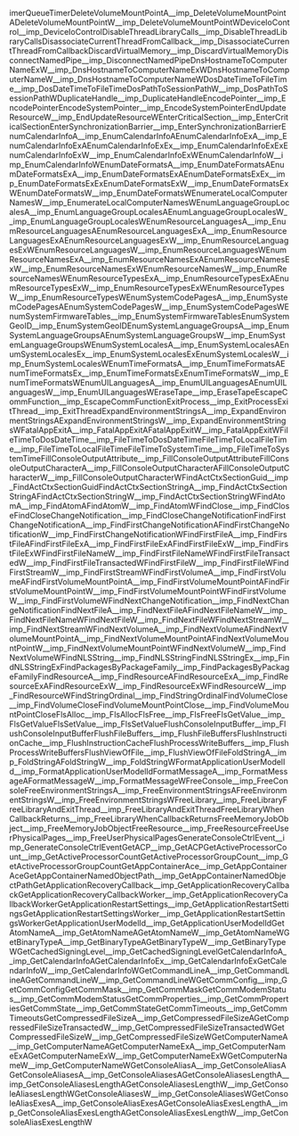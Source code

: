 imerQueueTimer DeleteVolumeMountPointA __imp_DeleteVolumeMountPointA DeleteVolumeMountPointW __imp_DeleteVolumeMountPointW DeviceIoControl __imp_DeviceIoControl DisableThreadLibraryCalls __imp_DisableThreadLibraryCalls DisassociateCurrentThreadFromCallback __imp_DisassociateCurrentThreadFromCallback DiscardVirtualMemory __imp_DiscardVirtualMemory DisconnectNamedPipe __imp_DisconnectNamedPipe DnsHostnameToComputerNameExW __imp_DnsHostnameToComputerNameExW DnsHostnameToComputerNameW __imp_DnsHostnameToComputerNameW DosDateTimeToFileTime __imp_DosDateTimeToFileTime DosPathToSessionPathW __imp_DosPathToSessionPathW DuplicateHandle __imp_DuplicateHandle EncodePointer __imp_EncodePointer EncodeSystemPointer __imp_EncodeSystemPointer EndUpdateResourceW __imp_EndUpdateResourceW EnterCriticalSection __imp_EnterCriticalSection EnterSynchronizationBarrier __imp_EnterSynchronizationBarrier EnumCalendarInfoA __imp_EnumCalendarInfoA EnumCalendarInfoExA __imp_EnumCalendarInfoExA EnumCalendarInfoExEx __imp_EnumCalendarInfoExEx EnumCalendarInfoExW __imp_EnumCalendarInfoExW EnumCalendarInfoW __imp_EnumCalendarInfoW EnumDateFormatsA __imp_EnumDateFormatsA EnumDateFormatsExA __imp_EnumDateFormatsExA EnumDateFormatsExEx __imp_EnumDateFormatsExEx EnumDateFormatsExW __imp_EnumDateFormatsExW EnumDateFormatsW __imp_EnumDateFormatsW EnumerateLocalComputerNamesW __imp_EnumerateLocalComputerNamesW EnumLanguageGroupLocalesA __imp_EnumLanguageGroupLocalesA EnumLanguageGroupLocalesW __imp_EnumLanguageGroupLocalesW EnumResourceLanguagesA __imp_EnumResourceLanguagesA EnumResourceLanguagesExA __imp_EnumResourceLanguagesExA EnumResourceLanguagesExW __imp_EnumResourceLanguagesExW EnumResourceLanguagesW __imp_EnumResourceLanguagesW EnumResourceNamesExA __imp_EnumResourceNamesExA EnumResourceNamesExW __imp_EnumResourceNamesExW EnumResourceNamesW __imp_EnumResourceNamesW EnumResourceTypesExA __imp_EnumResourceTypesExA EnumResourceTypesExW __imp_EnumResourceTypesExW EnumResourceTypesW __imp_EnumResourceTypesW EnumSystemCodePagesA __imp_EnumSystemCodePagesA EnumSystemCodePagesW __imp_EnumSystemCodePagesW EnumSystemFirmwareTables __imp_EnumSystemFirmwareTables EnumSystemGeoID __imp_EnumSystemGeoID EnumSystemLanguageGroupsA __imp_EnumSystemLanguageGroupsA EnumSystemLanguageGroupsW __imp_EnumSystemLanguageGroupsW EnumSystemLocalesA __imp_EnumSystemLocalesA EnumSystemLocalesEx __imp_EnumSystemLocalesEx EnumSystemLocalesW __imp_EnumSystemLocalesW EnumTimeFormatsA __imp_EnumTimeFormatsA EnumTimeFormatsEx __imp_EnumTimeFormatsEx EnumTimeFormatsW __imp_EnumTimeFormatsW EnumUILanguagesA __imp_EnumUILanguagesA EnumUILanguagesW __imp_EnumUILanguagesW EraseTape __imp_EraseTape EscapeCommFunction __imp_EscapeCommFunction ExitProcess __imp_ExitProcess ExitThread __imp_ExitThread ExpandEnvironmentStringsA __imp_ExpandEnvironmentStringsA ExpandEnvironmentStringsW __imp_ExpandEnvironmentStringsW FatalAppExitA __imp_FatalAppExitA FatalAppExitW __imp_FatalAppExitW FileTimeToDosDateTime __imp_FileTimeToDosDateTime FileTimeToLocalFileTime __imp_FileTimeToLocalFileTime FileTimeToSystemTime __imp_FileTimeToSystemTime FillConsoleOutputAttribute __imp_FillConsoleOutputAttribute FillConsoleOutputCharacterA __imp_FillConsoleOutputCharacterA FillConsoleOutputCharacterW __imp_FillConsoleOutputCharacterW FindActCtxSectionGuid __imp_FindActCtxSectionGuid FindActCtxSectionStringA __imp_FindActCtxSectionStringA FindActCtxSectionStringW __imp_FindActCtxSectionStringW FindAtomA __imp_FindAtomA FindAtomW __imp_FindAtomW FindClose __imp_FindClose FindCloseChangeNotification __imp_FindCloseChangeNotification FindFirstChangeNotificationA __imp_FindFirstChangeNotificationA FindFirstChangeNotificationW __imp_FindFirstChangeNotificationW FindFirstFileA __imp_FindFirstFileA FindFirstFileExA __imp_FindFirstFileExA FindFirstFileExW __imp_FindFirstFileExW FindFirstFileNameW __imp_FindFirstFileNameW FindFirstFileTransactedW __imp_FindFirstFileTransactedW FindFirstFileW __imp_FindFirstFileW FindFirstStreamW __imp_FindFirstStreamW FindFirstVolumeA __imp_FindFirstVolumeA FindFirstVolumeMountPointA __imp_FindFirstVolumeMountPointA FindFirstVolumeMountPointW __imp_FindFirstVolumeMountPointW FindFirstVolumeW __imp_FindFirstVolumeW FindNextChangeNotification __imp_FindNextChangeNotification FindNextFileA __imp_FindNextFileA FindNextFileNameW __imp_FindNextFileNameW FindNextFileW __imp_FindNextFileW FindNextStreamW __imp_FindNextStreamW FindNextVolumeA __imp_FindNextVolumeA FindNextVolumeMountPointA __imp_FindNextVolumeMountPointA FindNextVolumeMountPointW __imp_FindNextVolumeMountPointW FindNextVolumeW __imp_FindNextVolumeW FindNLSString __imp_FindNLSString FindNLSStringEx __imp_FindNLSStringEx FindPackagesByPackageFamily __imp_FindPackagesByPackageFamily FindResourceA __imp_FindResourceA FindResourceExA __imp_FindResourceExA FindResourceExW __imp_FindResourceExW FindResourceW __imp_FindResourceW FindStringOrdinal __imp_FindStringOrdinal FindVolumeClose __imp_FindVolumeClose FindVolumeMountPointClose __imp_FindVolumeMountPointClose FlsAlloc __imp_FlsAlloc FlsFree __imp_FlsFree FlsGetValue __imp_FlsGetValue FlsSetValue __imp_FlsSetValue FlushConsoleInputBuffer __imp_FlushConsoleInputBuffer FlushFileBuffers __imp_FlushFileBuffers FlushInstructionCache __imp_FlushInstructionCache FlushProcessWriteBuffers __imp_FlushProcessWriteBuffers FlushViewOfFile __imp_FlushViewOfFile FoldStringA __imp_FoldStringA FoldStringW __imp_FoldStringW FormatApplicationUserModelId __imp_FormatApplicationUserModelId FormatMessageA __imp_FormatMessageA FormatMessageW __imp_FormatMessageW FreeConsole __imp_FreeConsole FreeEnvironmentStringsA __imp_FreeEnvironmentStringsA FreeEnvironmentStringsW __imp_FreeEnvironmentStringsW FreeLibrary __imp_FreeLibrary FreeLibraryAndExitThread __imp_FreeLibraryAndExitThread FreeLibraryWhenCallbackReturns __imp_FreeLibraryWhenCallbackReturns FreeMemoryJobObject __imp_FreeMemoryJobObject FreeResource __imp_FreeResource FreeUserPhysicalPages __imp_FreeUserPhysicalPages GenerateConsoleCtrlEvent __imp_GenerateConsoleCtrlEvent GetACP __imp_GetACP GetActiveProcessorCount __imp_GetActiveProcessorCount GetActiveProcessorGroupCount __imp_GetActiveProcessorGroupCount GetAppContainerAce __imp_GetAppContainerAce GetAppContainerNamedObjectPath __imp_GetAppContainerNamedObjectPath GetApplicationRecoveryCallback __imp_GetApplicationRecoveryCallback GetApplicationRecoveryCallbackWorker __imp_GetApplicationRecoveryCallbackWorker GetApplicationRestartSettings __imp_GetApplicationRestartSettings GetApplicationRestartSettingsWorker __imp_GetApplicationRestartSettingsWorker GetApplicationUserModelId __imp_GetApplicationUserModelId GetAtomNameA __imp_GetAtomNameA GetAtomNameW __imp_GetAtomNameW GetBinaryTypeA __imp_GetBinaryTypeA GetBinaryTypeW __imp_GetBinaryTypeW GetCachedSigningLevel __imp_GetCachedSigningLevel GetCalendarInfoA __imp_GetCalendarInfoA GetCalendarInfoEx __imp_GetCalendarInfoEx GetCalendarInfoW __imp_GetCalendarInfoW GetCommandLineA __imp_GetCommandLineA GetCommandLineW __imp_GetCommandLineW GetCommConfig __imp_GetCommConfig GetCommMask __imp_GetCommMask GetCommModemStatus __imp_GetCommModemStatus GetCommProperties __imp_GetCommProperties GetCommState __imp_GetCommState GetCommTimeouts __imp_GetCommTimeouts GetCompressedFileSizeA __imp_GetCompressedFileSizeA GetCompressedFileSizeTransactedW __imp_GetCompressedFileSizeTransactedW GetCompressedFileSizeW __imp_GetCompressedFileSizeW GetComputerNameA __imp_GetComputerNameA GetComputerNameExA __imp_GetComputerNameExA GetComputerNameExW __imp_GetComputerNameExW GetComputerNameW __imp_GetComputerNameW GetConsoleAliasA __imp_GetConsoleAliasA GetConsoleAliasesA __imp_GetConsoleAliasesA GetConsoleAliasesLengthA __imp_GetConsoleAliasesLengthA GetConsoleAliasesLengthW __imp_GetConsoleAliasesLengthW GetConsoleAliasesW __imp_GetConsoleAliasesW GetConsoleAliasExesA __imp_GetConsoleAliasExesA GetConsoleAliasExesLengthA __imp_GetConsoleAliasExesLengthA GetConsoleAliasExesLengthW __imp_GetConsoleAliasExesLengthW 